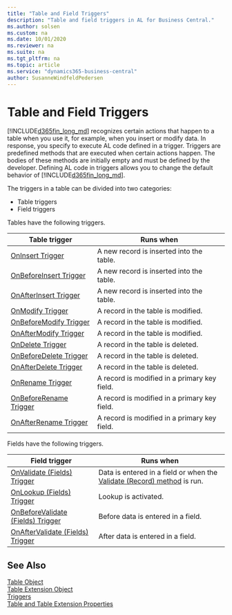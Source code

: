 ```yaml
---
title: "Table and Field Triggers"
description: "Table and field triggers in AL for Business Central."
ms.author: solsen
ms.custom: na
ms.date: 10/01/2020
ms.reviewer: na
ms.suite: na
ms.tgt_pltfrm: na
ms.topic: article
ms.service: "dynamics365-business-central"
author: SusanneWindfeldPedersen
---
```


# Table and Field Triggers
[!INCLUDE[d365fin_long_md](../includes/d365fin_long_md.md)] recognizes certain actions that happen to a table when you use it, for example, when you insert or modify data. In response, you specify to execute AL code defined in a trigger. Triggers are predefined methods that are executed when certain actions happen. The bodies of these methods are initially empty and must be defined by the developer. Defining AL code in triggers allows you to change the default behavior of [!INCLUDE[d365fin_long_md](../includes/d365fin_long_md.md)].  

The triggers in a table can be divided into two categories:  

- Table triggers
- Field triggers

Tables have the following triggers.  

|Table trigger|Runs when|  
|-------------------|-------------------|  
|[OnInsert Trigger](devenv-oninsert-trigger.md)|A new record is inserted into the table.|  
|[OnBeforeInsert Trigger](devenv-onbeforeinsert-trigger.md)|A new record is inserted into the table.|   
|[OnAfterInsert Trigger](devenv-onafterinsert-trigger.md)|A new record is inserted into the table.| 
|[OnModify Trigger](devenv-onmodify-trigger.md)|A record in the table is modified.|
|[OnBeforeModify Trigger](devenv-onbeforemodify-trigger.md)|A record in the table is modified.|   
|[OnAfterModify Trigger](devenv-onaftermodify-trigger.md)|A record in the table is modified.|  
|[OnDelete Trigger](devenv-ondelete-trigger.md)|A record in the table is deleted.| 
|[OnBeforeDelete Trigger](devenv-onbeforedelete-trigger.md)|A record in the table is deleted.|   
|[OnAfterDelete Trigger](devenv-onafterdelete-trigger.md)|A record in the table is deleted.|   
|[OnRename Trigger](devenv-onrename-trigger.md)|A record is modified in a primary key field.|  
|[OnBeforeRename Trigger](devenv-onbeforerename-trigger.md)|A record is modified in a primary key field.|  
|[OnAfterRename Trigger](devenv-onafterrename-trigger.md)|A record is modified in a primary key field.|  

Fields have the following triggers.  

|Field trigger|Runs when|  
|-------------------|-------------------|  
|[OnValidate (Fields) Trigger](devenv-onvalidate-fields-trigger.md)|Data is entered in a field or when the [Validate (Record) method](../methods-auto/record/record-validate-method.md) is run.|  
|[OnLookup (Fields) Trigger](devenv-onlookup-fields-trigger.md)|Lookup is activated.|  
|[OnBeforeValidate (Fields) Trigger](devenv-onbeforevalidate-fields-trigger.md)|Before data is entered in a field.|
|[OnAfterValidate (Fields) Trigger](devenv-onaftervalidate-fields-trigger.md)|After data is entered in a field.|

## See Also  
[Table Object](../devenv-table-object.md)  
[Table Extension Object](../devenv-table-ext-object.md)  
[Triggers](devenv-triggers.md)  
[Table and Table Extension Properties](../properties/devenv-table-properties.md)  